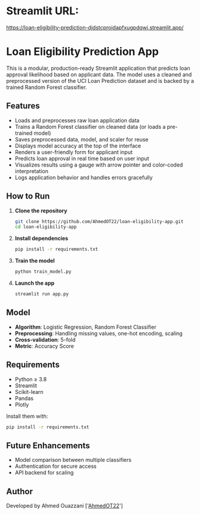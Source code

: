 # Streamlit URL: 

https://loan-eligibility-prediction-djdstcprojdapfxugpdqwi.streamlit.app/

# Loan Eligibility Prediction App

This is a modular, production-ready Streamlit application that predicts loan approval likelihood based on applicant data. The model uses a cleaned and preprocessed version of the UCI Loan Prediction dataset and is backed by a trained Random Forest classifier.

## Features

- Loads and preprocesses raw loan application data
- Trains a Random Forest classifier on cleaned data (or loads a pre-trained model)
- Saves preprocessed data, model, and scaler for reuse
- Displays model accuracy at the top of the interface
- Renders a user-friendly form for applicant input
- Predicts loan approval in real time based on user input
- Visualizes results using a gauge with arrow pointer and color-coded interpretation
- Logs application behavior and handles errors gracefully


## How to Run

1. **Clone the repository**
   ```bash
   git clone https://github.com/AhmedOT22/loan-eligibility-app.git
   cd loan-eligibility-app
   ```

2. **Install dependencies**
   ```bash
   pip install -r requirements.txt
   ```

3. **Train the model**
   ```bash
   python train_model.py
   ```

4. **Launch the app**
   ```bash
   streamlit run app.py
   ```

## Model

- **Algorithm**: Logistic Regression, Random Forest Classifier
- **Preprocessing**: Handling missing values, one-hot encoding, scaling
- **Cross-validation**: 5-fold
- **Metric**: Accuracy Score


## Requirements

- Python ≥ 3.8  
- Streamlit  
- Scikit-learn  
- Pandas  
- Plotly  

Install them with:

```bash
pip install -r requirements.txt
```


## Future Enhancements

- Model comparison between multiple classifiers
- Authentication for secure access
- API backend for scaling


## Author

Developed by Ahmed Ouazzani ['[AhmedOT22](https://github.com/AhmedOT22)']
